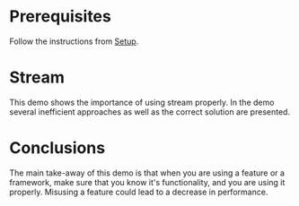# Prerequisites

Follow the instructions from [Setup](../SETUP.md).

# Stream

This demo shows the importance of using stream properly. In the demo several inefficient approaches as well as the correct solution are presented.

# Conclusions

The main take-away of this demo is that when you are using a feature or a framework, make sure that you know it's functionality,
and you are using it properly. Misusing a feature could lead to a decrease in performance.